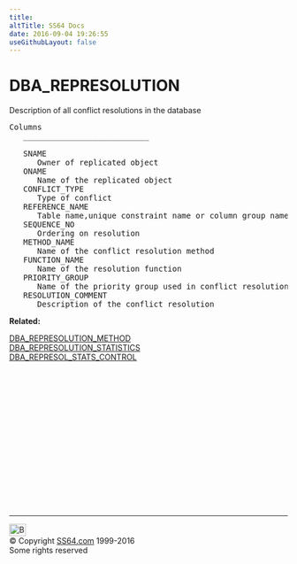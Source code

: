 ```yaml
---
title:
altTitle: SS64 Docs
date: 2016-09-04 19:26:55
useGithubLayout: false
---
```

<!-- #BeginLibraryItem "/Library/head_orad.lbi" --><!-- #EndLibraryItem --><h1>DBA_REPRESOLUTION </h1><p> Description of all conflict resolutions in the database </p> 
 
<pre>Columns
   ___________________________
 
   SNAME
      Owner of replicated object
   ONAME
      Name of the replicated object
   CONFLICT_TYPE
      Type of conflict 
   REFERENCE_NAME
      Table name,unique constraint name or column group name
   SEQUENCE_NO
      Ordering on resolution
   METHOD_NAME
      Name of the conflict resolution method
   FUNCTION_NAME
      Name of the resolution function
   PRIORITY_GROUP
      Name of the priority group used in conflict resolution
   RESOLUTION_COMMENT
      Description of the conflict resolution</pre>
<p><b>Related:</b></p>
<p><a href="DBA_REPRESOLUTION_METHOD.html">DBA_REPRESOLUTION_METHOD</a><br>
<a href="DBA_REPRESOLUTION_STATISTICS.html">DBA_REPRESOLUTION_STATISTICS</a><br>
<a href="DBA_REPRESOL_STATS_CONTROL.html">DBA_REPRESOL_STATS_CONTROL</a></p><!-- #BeginLibraryItem "/Library/foot_orad.lbi" --><p>
<!-- oracle-footer -->
<ins class="adsbygoogle" style="display:inline-block;width:300px;height:250px" data-ad-client="ca-pub-6140977852749469" data-ad-slot="4275490898"></ins>
<script>
(adsbygoogle = window.adsbygoogle || []).push({});
</script></p>
<hr>
<div id="bl" class="footer"><a href="DBA_REPRESOLUTION.html#"><img src="../images/top.png" width="30" height="22" alt="Back to the Top"></a></div>
<div id="br" class="footer, tagline">© Copyright <a href="../index.html">SS64.com</a> 1999-2016<br>
Some rights reserved</div>
<!-- #EndLibraryItem -->

